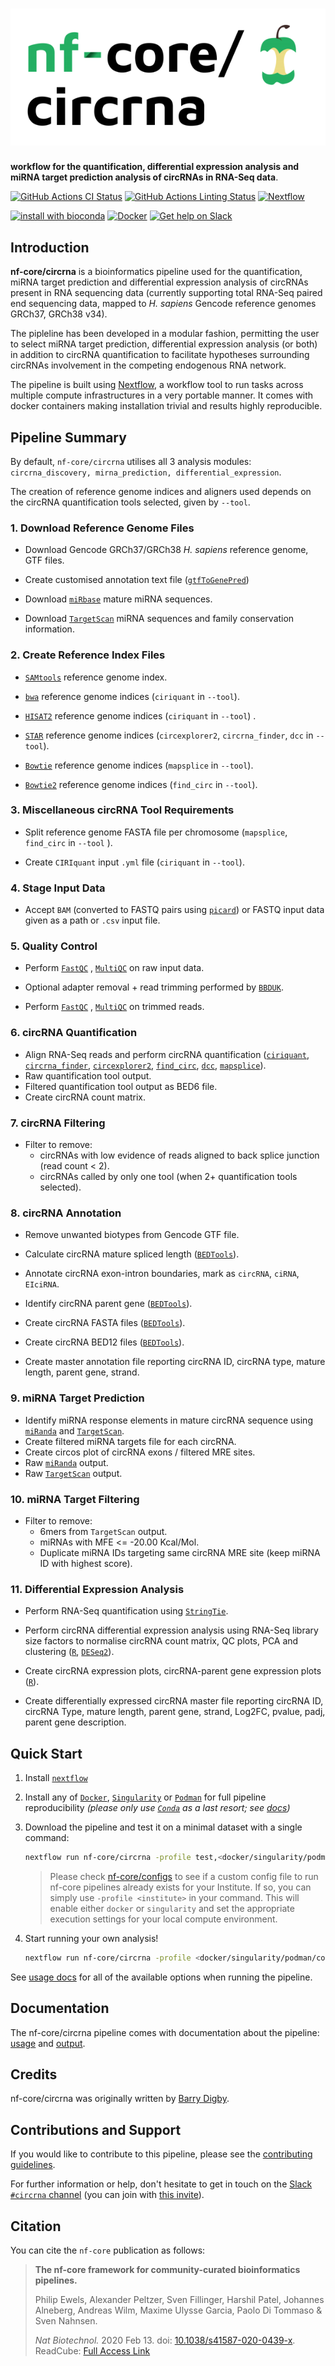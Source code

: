 # ![nf-core/circrna](docs/images/nf-core-circrna_logo.png)

**workflow for the quantification, differential expression analysis and miRNA target prediction analysis of circRNAs in RNA-Seq data**.

[![GitHub Actions CI Status](https://github.com/nf-core/circrna/workflows/nf-core%20CI/badge.svg)](https://github.com/nf-core/circrna/actions)
[![GitHub Actions Linting Status](https://github.com/nf-core/circrna/workflows/nf-core%20linting/badge.svg)](https://github.com/nf-core/circrna/actions)
[![Nextflow](https://img.shields.io/badge/nextflow-%E2%89%A520.04.0-brightgreen.svg)](https://www.nextflow.io/)

[![install with bioconda](https://img.shields.io/badge/install%20with-bioconda-brightgreen.svg)](https://bioconda.github.io/)
[![Docker](https://img.shields.io/docker/automated/nfcore/circrna.svg)](https://hub.docker.com/r/nfcore/circrna)
[![Get help on Slack](http://img.shields.io/badge/slack-nf--core%20%23circrna-4A154B?logo=slack)](https://nfcore.slack.com/channels/circrna)

## Introduction

**nf-core/circrna** is a bioinformatics pipeline used for the quantification, miRNA target prediction and differential expression analysis of circRNAs present in RNA sequencing data (currently supporting total RNA-Seq paired end sequencing data, mapped to *H. sapiens* Gencode reference genomes GRCh37, GRCh38 v34).

The pipleline has been developed in a modular fashion, permitting the user to select miRNA target prediction, differential expression analysis (or both) in addition to circRNA quantification to facilitate hypotheses surrounding circRNAs involvement in the competing endogenous RNA network.

The pipeline is built using [Nextflow](https://www.nextflow.io), a workflow tool to run tasks across multiple compute infrastructures in a very portable manner. It comes with docker containers making installation trivial and results highly reproducible.

## Pipeline Summary

By default, `nf-core/circrna` utilises all 3 analysis modules: `circrna_discovery, mirna_prediction, differential_expression`.

The creation of reference genome indices and aligners used depends on the circRNA quantification tools selected, given by `--tool`.

### 1. Download Reference Genome Files

- Download Gencode GRCh37/GRCh38 *H. sapiens* reference genome, GTF files.
- Create customised annotation text file ([`gtfToGenePred`](https://anaconda.org/bioconda/ucsc-gtftogenepred))

- Download [`miRbase`](http://www.mirbase.org/ftp.shtml)  mature miRNA sequences.

- Download [`TargetScan`](http://www.targetscan.org/cgi-bin/targetscan/data_download.vert72.cgi) miRNA sequences and family conservation information.

### 2. Create Reference Index Files

- [`SAMtools`](https://sourceforge.net/projects/samtools/files/samtools/) reference genome index.

- [`bwa`](https://sourceforge.net/projects/bio-bwa/files/) reference genome indices (`ciriquant` in `--tool`).

- [`HISAT2`](http://daehwankimlab.github.io/hisat2/download/) reference genome indices (`ciriquant` in `--tool`) .

- [`STAR`](https://github.com/alexdobin/STAR/releases) reference genome indices (`circexplorer2`, `circrna_finder`, `dcc` in `--tool`).

- [`Bowtie`](https://sourceforge.net/projects/bowtie-bio/) reference genome indices (`mapsplice` in `--tool`).

- [`Bowtie2`](http://bowtie-bio.sourceforge.net/bowtie2/index.shtml) reference genome indices (`find_circ` in `--tool`).

### 3. Miscellaneous circRNA Tool Requirements

- Split reference genome FASTA file per chromosome (`mapsplice`, `find_circ` in `--tool` ).

- Create `CIRIquant` input `.yml` file (`ciriquant` in `--tool`).

### 4. Stage Input Data

- Accept `BAM` (converted to FASTQ pairs using [`picard`](https://sourceforge.net/projects/picard/)) or FASTQ  input data given as a path or `.csv` input file.

### 5. Quality Control

- Perform [`FastQC`](https://www.bioinformatics.babraham.ac.uk/projects/fastqc/) , [`MultiQC`](http://multiqc.info/) on raw input data.

- Optional adapter removal + read trimming performed by [`BBDUK`](https://sourceforge.net/projects/bbmap/).

- Perform [`FastQC`](https://www.bioinformatics.babraham.ac.uk/projects/fastqc/) , [`MultiQC`](http://multiqc.info/) on trimmed reads.

### 6. circRNA Quantification

- Align RNA-Seq reads and perform circRNA quantification ([`ciriquant`](https://sourceforge.net/projects/ciri/files/CIRIquant/), [`circrna_finder`](https://github.com/orzechoj/circRNA_finder), [`circexplorer2`](https://circexplorer2.readthedocs.io/en/latest/tutorial/setup/#installation), [`find_circ`](https://github.com/marvin-jens/find_circ), [`dcc`](https://github.com/dieterich-lab/DCC), [`mapsplice`](https://anaconda.org/bioconda/mapsplice)).
- Raw quantification tool output.
- Filtered quantification tool output as BED6 file.
- Create circRNA count matrix.

### 7. circRNA Filtering

- Filter to remove:
  - circRNAs with low evidence of reads aligned to back splice junction (read count < 2).
  - circRNAs called by only one tool (when 2+ quantification tools selected).

### 8. circRNA Annotation

- Remove unwanted biotypes from Gencode GTF file.

- Calculate circRNA mature spliced length ([`BEDTools`](https://sourceforge.net/projects/bedtools/)).
- Annotate circRNA exon-intron boundaries, mark as `circRNA`, `ciRNA`, `EIciRNA`.

- Identify circRNA parent gene ([`BEDTools`](https://sourceforge.net/projects/bedtools/)).

- Create circRNA FASTA files ([`BEDTools`](https://sourceforge.net/projects/bedtools/)).
- Create circRNA BED12 files ([`BEDTools`](https://sourceforge.net/projects/bedtools/)).
- Create master annotation file reporting circRNA ID, circRNA type, mature length, parent gene, strand.

### 9. miRNA Target Prediction

- Identify miRNA response elements in mature circRNA sequence using [`miRanda`](https://anaconda.org/bioconda/miranda) and [`TargetScan`](http://www.targetscan.org/cgi-bin/targetscan/data_download.vert72.cgi).
- Create filtered miRNA targets file for each circRNA.
- Create circos plot of circRNA exons / filtered MRE sites.
- Raw [`miRanda`](https://anaconda.org/bioconda/miranda) output.
- Raw [`TargetScan`](http://www.targetscan.org/cgi-bin/targetscan/data_download.vert72.cgi) output.

### 10. miRNA Target Filtering

- Filter to remove:
  - 6mers from `TargetScan` output.
  - miRNAs with MFE <= -20.00 Kcal/Mol.
  - Duplicate miRNA IDs targeting same circRNA MRE site (keep miRNA ID with highest score).

### 11. Differential Expression Analysis

- Perform RNA-Seq quantification using [`StringTie`](https://ccb.jhu.edu/software/stringtie/).

- Perform circRNA differential expression analysis using RNA-Seq library size factors to normalise circRNA count matrix, QC plots, PCA and clustering  ([`R`](https://www.r-project.org/), [`DESeq2`](https://bioconductor.org/packages/release/bioc/html/DESeq2.html)).
- Create circRNA expression plots, circRNA-parent gene expression plots ([`R`](https://www.r-project.org/)).
- Create differentially expressed circRNA master file reporting circRNA ID, circRNA Type, mature length, parent gene, strand, Log2FC, pvalue, padj, parent gene description.

## Quick Start

1. Install [`nextflow`](https://nf-co.re/usage/installation)

2. Install any of [`Docker`](https://docs.docker.com/engine/installation/), [`Singularity`](https://www.sylabs.io/guides/3.0/user-guide/) or [`Podman`](https://podman.io/) for full pipeline reproducibility _(please only use [`Conda`](https://conda.io/miniconda.html) as a last resort; see [docs](https://nf-co.re/usage/configuration#basic-configuration-profiles))_

3. Download the pipeline and test it on a minimal dataset with a single command:

    ```bash
    nextflow run nf-core/circrna -profile test,<docker/singularity/podman/conda/institute>
    ```

    > Please check [nf-core/configs](https://github.com/nf-core/configs#documentation) to see if a custom config file to run nf-core pipelines already exists for your Institute. If so, you can simply use `-profile <institute>` in your command. This will enable either `docker` or `singularity` and set the appropriate execution settings for your local compute environment.

4. Start running your own analysis!

    <!-- TODO nf-core: Update the example "typical command" below used to run the pipeline -->

    ```bash
    nextflow run nf-core/circrna -profile <docker/singularity/podman/conda/institute> --input '*_R{1,2}.fastq.gz' --genome GRCh37
    ```

See [usage docs](https://nf-co.re/circrna/usage) for all of the available options when running the pipeline.

## Documentation

The nf-core/circrna pipeline comes with documentation about the pipeline: [usage](https://nf-co.re/circrna/usage) and [output](https://nf-co.re/circrna/output).

<!-- TODO nf-core: Add a brief overview of what the pipeline does and how it works -->

## Credits

nf-core/circrna was originally written by [Barry Digby](https://github.com/BarryDigby).

## Contributions and Support

If you would like to contribute to this pipeline, please see the [contributing guidelines](.github/CONTRIBUTING.md).

For further information or help, don't hesitate to get in touch on the [Slack `#circrna` channel](https://nfcore.slack.com/channels/circrna) (you can join with [this invite](https://nf-co.re/join/slack)).

## Citation

<!-- TODO nf-core: Add citation for pipeline after first release. Uncomment lines below and update Zenodo doi. -->
<!-- If you use  nf-core/circrna for your analysis, please cite it using the following doi: [10.5281/zenodo.XXXXXX](https://doi.org/10.5281/zenodo.XXXXXX) -->

You can cite the `nf-core` publication as follows:

> **The nf-core framework for community-curated bioinformatics pipelines.**
>
> Philip Ewels, Alexander Peltzer, Sven Fillinger, Harshil Patel, Johannes Alneberg, Andreas Wilm, Maxime Ulysse Garcia, Paolo Di Tommaso & Sven Nahnsen.
>
> _Nat Biotechnol._ 2020 Feb 13. doi: [10.1038/s41587-020-0439-x](https://dx.doi.org/10.1038/s41587-020-0439-x).
> ReadCube: [Full Access Link](https://rdcu.be/b1GjZ)

